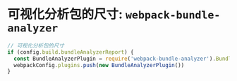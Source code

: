 # 可视化分析包的尺寸: `webpack-bundle-analyzer`

``` js
// 可视化分析包的尺寸
if (config.build.bundleAnalyzerReport) {
  const BundleAnalyzerPlugin = require('webpack-bundle-analyzer').BundleAnalyzerPlugin
  webpackConfig.plugins.push(new BundleAnalyzerPlugin())
}

```